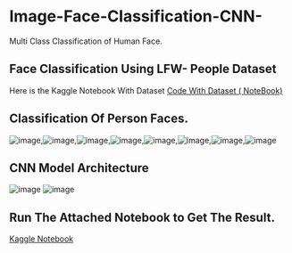 # Image-Face-Classification-CNN-
Multi Class Classification of Human Face.

## Face Classification Using LFW- People Dataset 

Here is the Kaggle Notebook With Dataset [Code With Dataset ( NoteBook) ](https://www.kaggle.com/ravikumarmn/face-recognition-and-classification)

## Classification Of Person Faces.
![image](https://user-images.githubusercontent.com/82469850/151320034-3c4c4913-5f79-4f7c-b833-c2cfdffa6ada.png),![image](https://user-images.githubusercontent.com/82469850/151320127-b0fd64be-9e6a-4f81-bc73-04b90926ee4b.png),![image](https://user-images.githubusercontent.com/82469850/151320221-5b59ee93-d11d-4656-bc12-dc0db64b2648.png),![image](https://user-images.githubusercontent.com/82469850/151320307-abcb3361-2cca-4366-ba73-00c0291657cc.png),![image](https://user-images.githubusercontent.com/82469850/151320553-7815b8e3-7a8b-458b-9647-180fddf0b407.png),![image](https://user-images.githubusercontent.com/82469850/151320653-154d609b-3a8c-4c2d-bc1a-07447d15cc3f.png),![image](https://user-images.githubusercontent.com/82469850/151320705-49230142-9bc8-4c59-83ca-8bc0adc900e2.png),![image](https://user-images.githubusercontent.com/82469850/151320810-2bcb82e5-6880-4f2a-af64-c2dec9a88831.png)





## CNN Model Architecture
![image](https://user-images.githubusercontent.com/82469850/151318605-44ff0cf9-940c-46a4-850d-4e8c9ce97a51.png)
![image](https://user-images.githubusercontent.com/82469850/151321130-c2679e5e-3f41-4d2b-9c30-b4622b0cbc11.png)


## Run The Attached Notebook to Get The Result.

[Kaggle Notebook](https://www.kaggle.com/ravikumarmn/face-classification-using-lfw-people-dataset)
